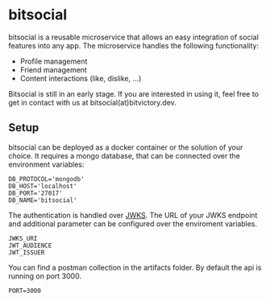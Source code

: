 # bitsocial

bitsocial is a reusable microservice that allows an easy integration of social features into any app.
The microservice handles the following functionality:

- Profile management
- Friend management
- Content interactions (like, dislike, ...)

Bitsocial is still in an early stage. If you are interested in using it, feel free to get in contact with us at bitsocial(at)bitvictory.dev.

## Setup
bitsocial can be deployed as a docker container or the solution of your choice. It requires a mongo database, that can be connected over the environment variables:
```
DB_PROTOCOL='mongodb'
DB_HOST='localhost'
DB_PORT='27017'
DB_NAME='bitsocial'
```

The authentication is handled over [JWKS](https://datatracker.ietf.org/doc/html/rfc7517). The URL of your JWKS endpoint and additional parameter can be configured over the enviroment variables.
```
JWKS_URI
JWT_AUDIENCE
JWT_ISSUER
```


You can find a postman collection in the artifacts folder. By default the api is running on port 3000.
```
PORT=3000
```